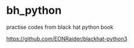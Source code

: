 # bh_python
practise codes from black hat python book

https://github.com/EONRaider/blackhat-python3
